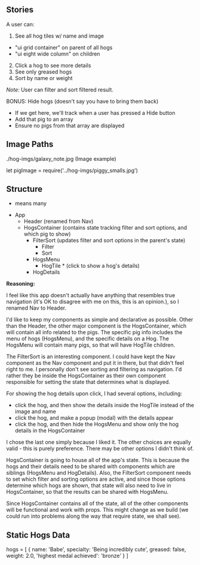 ## Stories

A user can:

1. See all hog tiles w/ name and image
  - "ui grid container" on parent of all hogs
  - "ui eight wide column" on children
2. Click a hog to see more details
3. See only greased hogs 
4. Sort by name or weight

_Note:_ User can filter and sort filtered result.

BONUS: Hide hogs (doesn't say you have to bring them back)
  - If we get here, we'll track when a user has pressed a Hide button
  - Add that pig to an array
  - Ensure no pigs from that array are displayed

## Image Paths
./hog-imgs/galaxy_note.jpg (Image example)

let pigImage = require('../hog-imgs/piggy_smalls.jpg')

## Structure
* means many

- App
  - Header (renamed from Nav)
  - HogsContainer (contains state tracking filter and sort options, and which pig to show)
    - FilterSort (updates filter and sort options in the parent's state)
      - Filter
      - Sort
    - HogsMenu
      - HogTile * (click to show a hog's details)
    - HogDetails

**Reasoning:**

I feel like this app doesn't actually have anything that resembles true navigation (it's OK to disagree with me on this, this is an opinion.), so I renamed Nav to Header.

I'd like to keep my components as simple and declarative as possible. Other than the Header, the other major component is the HogsContainer, which will contain all info related to the pigs. The specific pig info includes the menu of hogs (HogsMenu), and the specific details on a Hog. The HogsMenu will contain many pigs, so that will have HogTile children.

The FilterSort is an interesting component. I could have kept the Nav component as the Nav component and put it in there, but that didn't feel right to me. I personally don't see sorting and filtering as navigation. I'd rather they be inside the HogsContainer as their own component responsible for setting the state that determines what is displayed.

For showing the hog details upon click, I had several options, including:
- click the hog, and then show the details inside the HogTile instead of the image and name
- click the hog, and make a popup (modal) with the details appear
- click the hog, and then hide the HogsMenu and show only the hog details in the HogsContainer

I chose the last one simply because I liked it. The other choices are equally valid - this is purely preference. There may be other options I didn't think of.

HogsContainer is going to house all of the app's state. This is because the hogs and their details need to be shared with components which are siblings (HogsMenu and HogDetails). Also, the FilterSort component needs to set which filter and sorting options are active, and since those options determine which hogs are shown, that state will also need to live in HogsContainer, so that the results can be shared with HogsMenu.

Since HogsContainer contains all of the state, all of the other components will be functional and work with props. This might change as we build (we could run into problems along the way that require state, we shall see).

## Static Hogs Data
hogs = [
  {
    name: 'Babe',
    specialty: 'Being incredibly cute',
    greased: false,
    weight: 2.0,
    'highest medal achieved': 'bronze'
  }
]
